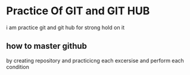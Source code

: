 # Practice Of GIT and GIT HUB

i am practice git and git hub for strong hold on it 

## how to master github
by creating repository and practicicng each excersise and perform each condition